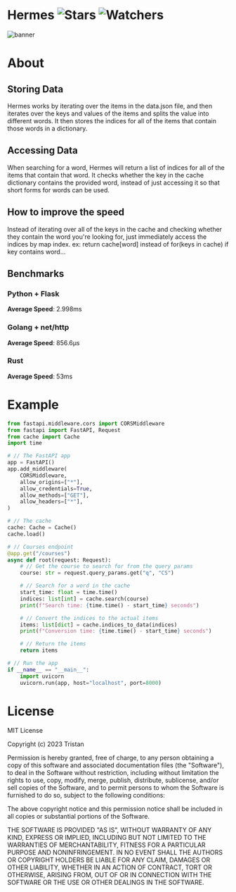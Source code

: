 # Hermes ![Stars](https://img.shields.io/github/stars/Simpson-Computer-Technologies-Research/Hermes?color=brightgreen) ![Watchers](https://img.shields.io/github/watchers/Simpson-Computer-Technologies-Research/Hermes?label=Watchers)
![banner](https://user-images.githubusercontent.com/75189508/230987049-665418b1-3576-49b7-861e-29036859ad8a.png)

# About
## Storing Data
Hermes works by iterating over the items in the data.json file, and then iterates over the keys and values of the items and splits the value into different words. It then stores the indices for all of the items that contain those words in a dictionary.

## Accessing Data
When searching for a word, Hermes will return a list of indices for all of the items that contain that word. It checks whether the key in the cache dictionary contains the provided word, instead of just accessing it so that short forms for words can be used.

## How to improve the speed
Instead of iterating over all of the keys in the cache and checking whether they contain the word you're looking for, just immediately access the indices by map index. ex: return cache[word] instead of for(keys in cache) if key contains word...

## Benchmarks
### Python + Flask
**Average Speed**: 2.998ms

### Golang + net/http
**Average Speed**: 856.6µs

### Rust
**Average Speed**: 53ms

# Example
```py
from fastapi.middleware.cors import CORSMiddleware
from fastapi import FastAPI, Request
from cache import Cache
import time

# // The FastAPI app
app = FastAPI()
app.add_middleware(
    CORSMiddleware,
    allow_origins=["*"],
    allow_credentials=True,
    allow_methods=["GET"],
    allow_headers=["*"],
)

# // The cache
cache: Cache = Cache()
cache.load()

# // Courses endpoint
@app.get("/courses")
async def root(request: Request):
    # // Get the course to search for from the query params
    course: str = request.query_params.get("q", "CS")

    # // Search for a word in the cache
    start_time: float = time.time()
    indices: list[int] = cache.search(course)
    print(f"Search time: {time.time() - start_time} seconds")

    # // Convert the indices to the actual items
    items: list[dict] = cache.indices_to_data(indices)
    print(f"Conversion time: {time.time() - start_time} seconds")

    # // Return the items
    return items

# // Run the app
if __name__ == "__main__":
    import uvicorn
    uvicorn.run(app, host="localhost", port=8000)
```

# License
MIT License

Copyright (c) 2023 Tristan

Permission is hereby granted, free of charge, to any person obtaining a copy
of this software and associated documentation files (the "Software"), to deal
in the Software without restriction, including without limitation the rights
to use, copy, modify, merge, publish, distribute, sublicense, and/or sell
copies of the Software, and to permit persons to whom the Software is
furnished to do so, subject to the following conditions:

The above copyright notice and this permission notice shall be included in all
copies or substantial portions of the Software.

THE SOFTWARE IS PROVIDED "AS IS", WITHOUT WARRANTY OF ANY KIND, EXPRESS OR
IMPLIED, INCLUDING BUT NOT LIMITED TO THE WARRANTIES OF MERCHANTABILITY,
FITNESS FOR A PARTICULAR PURPOSE AND NONINFRINGEMENT. IN NO EVENT SHALL THE
AUTHORS OR COPYRIGHT HOLDERS BE LIABLE FOR ANY CLAIM, DAMAGES OR OTHER
LIABILITY, WHETHER IN AN ACTION OF CONTRACT, TORT OR OTHERWISE, ARISING FROM,
OUT OF OR IN CONNECTION WITH THE SOFTWARE OR THE USE OR OTHER DEALINGS IN THE
SOFTWARE.
